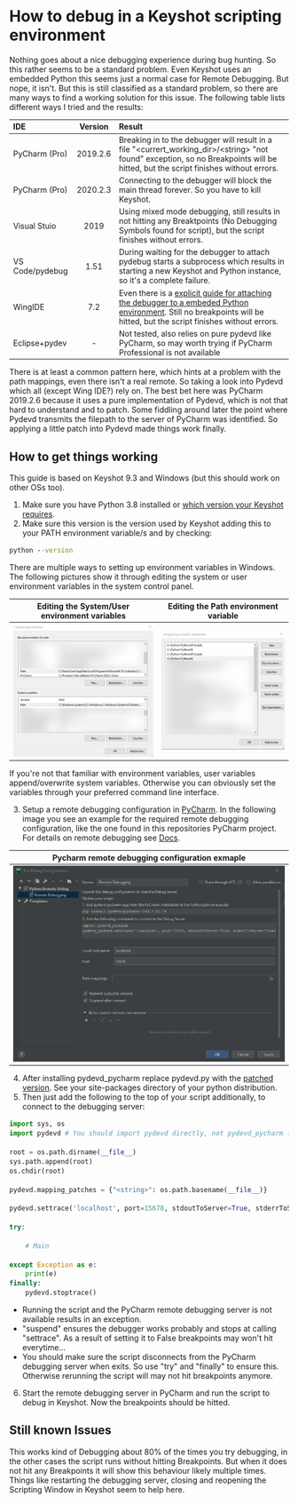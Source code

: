 # How to debug in a Keyshot scripting environment

Nothing goes about a nice debugging experience during bug hunting. So this rather seems to be a standard problem. Even Keyshot uses an embedded Python this seems just a normal case for Remote Debugging. But nope, it isn't. But this is still classified as a standard problem, so there are many ways to find a working solution for this issue. The following table lists different ways I tried and the results:

|IDE                |Version    |Result|
|:------------------|:---------:|:-----|
|PyCharm (Pro)      |2019.2.6   |Breaking in to the debugger will result in a file "\<currert_working_dir>/\<string> "not found" exception, so no Breakpoints will be hitted, but the script finishes without errors.|
|PyCharm (Pro)      |2020.2.3   |Connecting to the debugger will block the main thread forever. So you have to kill Keyshot.|
|Visual Stuio       |2019       |Using mixed mode debugging, still results in not hitting any Breaktpoints (No Debugging Symbols found for script), but the script finishes without errors.|
|VS Code/pydebug    |1.51       |During waiting for the debugger to attach pydebug starts a subprocess which results in starting a new Keyshot and Python instance, so it's a complete failure.|
|WingIDE            |7.2        |Even there is a [explicit guide for attaching the debugger to a embeded Python environment](https://wingware.com/doc/debug/debugging-embedded-code). Still no breakpoints will be hitted, but the script finishes without errors.|
|Eclipse+pydev      |-          |Not tested, also relies on pure pydevd like PyCharm, so may worth trying if PyCharm Professional is not available|

There is at least a common pattern here, which hints at a problem with the path mappings, even there isn't a real remote. So taking a look into Pydevd which all (except Wing IDE?) rely on. The best bet here was PyCharm 2019.2.6 because it uses a pure implementation of Pydevd, which is not that hard to understand and to patch. Some fiddling around later the point where Pydevd transmits the filepath to the server of PyCharm was identified. So applying a little patch into Pydevd made things work finally.

## How to get things working

This guide is based on Keyshot 9.3 and Windows (but this should work on other OSs too).

1. Make sure you have Python 3.8 installed or [which version your Keyshot requires](https://luxion.atlassian.net/wiki/spaces/K9M/pages/1062446718/Scripting).
2. Make sure this version is the version used by Keyshot adding this to your PATH environment variable/s and by checking:

```` cmd
python --version
````
There are multiple ways to setting up environment variables in Windows. The following pictures show it through editing the system or user environment variables in the system control panel.

|Editing the System/User environment variables|Editing the Path environment variable|
|:-------------------------------------------:|:-----------------------------------:|
|![picture](doc/env_edit.png)                 |![picture](doc/env_path.png)         |

If you're not that familiar with environment variables, user variables append/overwrite system variables. Otherwise you can obviously set the variables through your preferred command line interface. 

3. Setup a remote debugging configuration in [PyCharm](https://www.jetbrains.com/help/pycharm/creating-and-editing-run-debug-configurations.html#services-tool-window). In the following image you see an example for the required remote debugging configuration, like the one found in this repositories PyCharm project. For details on remote debugging see [Docs](https://www.jetbrains.com/help/pycharm/remote-debugging-with-product.html#remote-interpreter).

|Pycharm remote debugging configuration exmaple|
|:--------------------------------------------:|
|![picture](doc/pycharm_remote_debgug_config.png)|

4. After installing pydevd_pycharm replace pydevd.py with the [patched version](/.patches/site-packages/pydevd.py). See your site-packages directory of your python distribution.
5. Then just add the following to the top of your script additionally, to connect to the debugging server:

````python
import sys, os
import pydevd # You should import pydevd directly, not pydevd_pycharm (see the module why this make sense)

root = os.path.dirname(__file__)
sys.path.append(root)
os.chdir(root)

pydevd.mapping_patches = {"<string>": os.path.basename(__file__)}

pydevd.settrace('localhost', port=15678, stdoutToServer=True, stderrToServer=True, suspend=True)

try:

    # Main

except Exception as e:
    print(e)
finally:
    pydevd.stoptrace()
````

   - Running the script and the PyCharm remote debugging server is not available results in an exception.
   - "suspend" ensures the debugger works probably and stops at calling "settrace". As a result of setting it to False breakpoints may won't hit everytime...
   - You should make sure the script disconnects from the PyCharm debugging server when exits. So use "try" and "finally" to ensure this. Otherwise rerunning the script will may not hit breakpoints anymore.

6. Start the remote debugging server in PyCharm and run the script to debug in Keyshot. Now the breakpoints should be hitted.

## Still known Issues
This works kind of Debugging about 80% of the times you try debugging, in the other cases the script runs without hitting Breakpoints. But when it does not hit any Breakpoints it will show this behaviour likely multiple times. Things like restarting the debugging server, closing and reopening the Scripting Window in Keyshot seem to help here.

